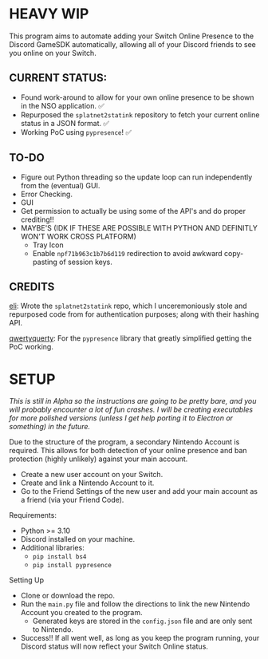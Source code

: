 # HEAVY WIP
This program aims to automate adding your Switch Online Presence to the Discord GameSDK automatically, allowing all of your Discord friends to see you online on your Switch.

## CURRENT STATUS:
* Found work-around to allow for your own online presence to be shown in the NSO application. ✅
* Repurposed the `splatnet2statink` repository to fetch your current online status in a JSON format. ✅
* Working PoC using `pypresence`! ✅

## TO-DO
* Figure out Python threading so the update loop can run independently from the (eventual) GUI.
* Error Checking.
* GUI
* Get permission to actually be using some of the API's and do proper crediting!!
* MAYBE'S (IDK IF THESE ARE POSSIBLE WITH PYTHON AND DEFINITLY WON'T WORK CROSS PLATFORM)
  * Tray Icon
  * Enable `npf71b963c1b7b6d119` redirection to avoid awkward copy-pasting of session keys.

## CREDITS
[eli](https://github.com/frozenpandaman): Wrote the `splatnet2statink` repo, which I unceremoniously stole and repurposed code from for authentication purposes; along with their hashing API.

[qwertyquerty](https://github.com/qwertyquerty): For the `pypresence` library that greatly simplified getting the PoC working.

# SETUP
*This is still in Alpha so the instructions are going to be pretty bare, and you will probably encounter a lot of fun crashes. I will be creating executables for more polished versions (unless I get help porting it to Electron or something) in the future.*

Due to the structure of the program, a secondary Nintendo Account is required. This allows for both detection of your online presence and ban protection (highly unlikely) against your main account.
* Create a new user account on your Switch.
* Create and link a Nintendo Account to it.
* Go to the Friend Settings of the new user and add your main account as a friend (via your Friend Code).

Requirements:
* Python >= 3.10
* Discord installed on your machine.
* Additional libraries:
  * `pip install bs4`
  * `pip install pypresence`

Setting Up
* Clone or download the repo.
* Run the `main.py` file and follow the directions to link the new Nintendo Account you created to the program.
  * Generated keys are stored in the `config.json` file and are only sent to Nintendo.
* Success!! If all went well, as long as you keep the program running, your Discord status will now reflect your Switch Online status. 
